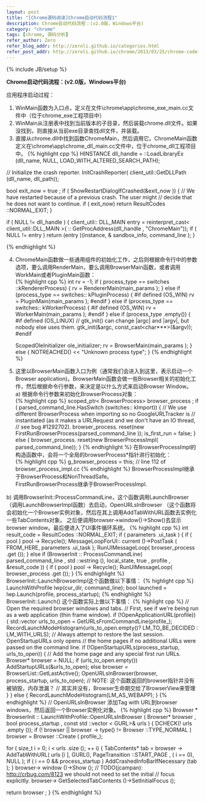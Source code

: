 ```yaml
---
layout: post
title: "[Chrome源码阅读]Chrome启动代码流程1"
description: Chrome启动代码流程：(v2.0版，Windows平台)
category: "chrome"
tags: [chrome, 源码分析]
refer_author: Zero
refer_blog_addr: http://zeroli.github.io/categories.html
refer_post_addr: http://zeroli.github.io/chrome/2013/03/25/chrome-code-launch-procedure/
---
```

{% include JB/setup %}

**Chrome启动代码流程：(v2.0版，Windows平台)**

应用程序启动过程：
1) WinMain函数为入口点，定义在文件\chrome\app\chrome_exe_main.cc文件中（位于chrome_exe工程项目中）  
2) WinMain从注册表中找到当前版本的子目录，然后装载chrome.dll文件。如果没找到，则直接从当前exe目录查找dll文件，并装载。  
3) 直接从chrome.dll中找到函数ChromeMain，然后调用它。ChromeMain函数定义在\chrome\app\chrome_dll_main.cc文件中，位于chrome_dll工程项目中。
{% highlight cpp %}
HINSTANCE dll_handle = ::LoadLibraryEx (dll_name, NULL,
                                         LOAD_WITH_ALTERED_SEARCH_PATH);

  // Initialize the crash reporter.
  InitCrashReporter( client_util::GetDLLPath (dll_name, dll_path));

  bool exit_now = true ;
  if ( ShowRestartDialogIfCrashed(&exit_now )) {
    // We have restarted because of a previous crash. The user might
    // decide that he does not want to continue.
    if ( exit_now)
      return ResultCodes ::NORMAL_EXIT;
  }

  if ( NULL != dll_handle ) {
    client_util:: DLL_MAIN entry = reinterpret_cast< client_util::DLL_MAIN >(
        :: GetProcAddress(dll_handle , "ChromeMain"));
    if ( NULL != entry )
      return (entry )(instance, & sandbox_info, command_line );
  }

{% endhighlight %}

4) ChromeMain函数做一些通用组件的初始化工作，之后则根据命令行中的参数选项，要么调用RenderMain，要么调用BrowserMain函数，或者调用WorkMain或者PluginMain函数：  
{% highlight cpp %}
int rv = -1;
  if ( process_type == switches ::kRendererProcess) {
    rv = RendererMain(main_params );
  } else if (process_type == switches:: kPluginProcess) {
#if defined (OS_WIN)
    rv = PluginMain(main_params );
#endif
  } else if (process_type == switches:: kWorkerProcess) {
#if defined (OS_WIN)
    rv = WorkerMain(main_params );
#endif
  } else if (process_type .empty()) {
#if defined (OS_LINUX)
    // gtk_init() can change |argc| and |argv|, but nobody else uses them.
    gtk_init(&argc, const_cast<char***>(&argv));
#endif

    ScopedOleInitializer ole_initializer;
    rv = BrowserMain(main_params );
  } else {
    NOTREACHED() << "Unknown process type";
  }
{% endhighlight %}

5) 这里以BrowserMain函数入口为例（通常我们会进入到这里，表示启动一个Browser application)。BrowserMain函数会做一些Browser相关的初始化工作，然后根据命令行参数，来决定是以什么方式来启动Browser Window。  
a) 根据命令行参数来初始化BrowserProcess对象：  
{% highlight cpp %}
  scoped_ptr< BrowserProcess> browser_process ;
  if ( parsed_command_line.HasSwitch (switches:: kImport)) {
    // We use different BrowserProcess when importing so no GoogleURLTracker is
    // instantiated (as it makes a URLRequest and we don't have an IO thread,
    // see bug #1292702).
    browser_process. reset(new FirstRunBrowserProcess(parsed_command_line ));
    is_first_run = false;
  } else {
    browser_process. reset(new BrowserProcessImpl( parsed_command_line));
  }
{% endhighlight %}
在BrowserProcessImpl的构造函数中，会将一个全局的browserProcess\*指针进行初始化：  
{% highlight cpp %}
  g_browser_process = this;  // line 112 of browser_process_impl.cc
{% endhighlight %}
BrowserProcessImpl继承于BrowserProcess和NonThreadSafe。  
FirstRunBrowserProcess继承于BrowserProcessImpl.

b) 调用BrowserInit::ProcessCommandLine，这个函数调用LaunchBrowser（调用LaunchBrowserImpl函数）去启动，OpenURLsInBrowser （这个函数将会初始化一个Browser实例对象，然后在其上调用AddTabWithURL函数去实例化一些TabContents对象。
之后便调用browser->window()->Show()去显示browser window。最后便进入了UI事件循环系统。
{% highlight cpp %}
  int result_code = ResultCodes ::NORMAL_EXIT;
  if ( parameters .ui_task ) {
    if ( pool ) pool -> Recycle();
    MessageLoopForUI:: current ()->PostTask ( FROM_HERE, parameters .ui_task );
    RunUIMessageLoop( browser_process .get ());
  } else if (BrowserInit :: ProcessCommandLine( parsed_command_line ,
                                             std ::wstring (), local_state, true ,
                                             profile , &result_code )) {
    if ( pool ) pool -> Recycle();
    RunUIMessageLoop( browser_process .get ());
  }
{% endhighlight %}
BrowserInit::LaunchBrowserImpl这个函数做以下事情：
{% highlight cpp %}
  LaunchWithProfile lwp(cur_dir, command_line);
  bool launched = lwp.Launch(profile, process_startup);
{% endhighlight %}
BrowserInit::Launch() 这个函数实际上做以下事情：
{% highlight cpp %}
// Open the required browser windows and tabs.
  // First, see if we're being run as a web application (thin frame window).
  if (!OpenApplicationURL(profile)) {
    std::vector<GURL> urls_to_open = GetURLsFromCommandLine(profile_);
    RecordLaunchModeHistogram(urls_to_open.empty()?
                              LM_TO_BE_DECIDED : LM_WITH_URLS);
    // Always attempt to restore the last session. OpenStartupURLs only opens
    // the home pages if no additional URLs were passed on the command line.
    if (!OpenStartupURLs(process_startup, urls_to_open)) {
      // Add the home page and any special first run URLs.
      Browser* browser = NULL;
      if (urls_to_open.empty())
        AddStartupURLs(&urls_to_open);
      else
        browser = BrowserList::GetLastActive();
      OpenURLsInBrowser(browser, process_startup, urls_to_open);
      // NOTE: 这个函数返回的browser指针并没有被销毁，内存泄漏？
      // 其实并没有，Browser生命期交给了BrowserView来管理
    }
  } else {
    RecordLaunchModeHistogram(LM_AS_WEBAPP);
  }
{% endhighlight %}
// OpenURLsInBrowser 添加Tag with URL到browser windows，然后返回一个Browser实例化对象。
{% highlight cpp %}
   Browser * BrowserInit :: LaunchWithProfile::OpenURLsInBrowser (
    					Browser* browser ,
    					bool process_startup ,
    					const std ::vector < GURL>& urls ) {
  DCHECK(! urls .empty ());
  if (! browser || browser -> type() != Browser ::TYPE_NORMAL )
    browser = Browser ::Create ( profile_);

  for ( size_t i = 0; i < urls .size (); ++ i) {
    TabContents* tab = browser -> AddTabWithURL(
        urls [i ], GURL(), PageTransition ::START_PAGE , ( i == 0), NULL );
    if ( i == 0 && process_startup )
      AddCrashedInfoBarIfNecessary (tab );
  }
  browser-> window ()->Show ();
  // TODO(jcampan): http://crbug.com/8123 we should not need to set the initial
  //                focus explicitly.
  browser-> GetSelectedTabContents ()->SetInitialFocus ();

  return browser ;
}
{% endhighlight %}